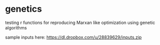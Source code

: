 genetics
========
testing r functions for reproducing Marxan like optimization using genetic algorithms

sample inputs here:
https://dl.dropbox.com/u/28839629/inputs.zip
